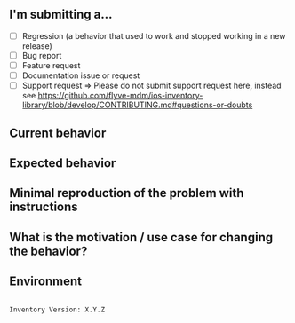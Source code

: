 <!--
PLEASE HELP US PROCESS GITHUB ISSUES FASTER BY PROVIDING THE FOLLOWING INFORMATION.
-->

## I'm submitting a...
<!-- Check one of the following options with "x" -->

- [ ] Regression (a behavior that used to work and stopped working in a new release)
- [ ] Bug report  <!-- Please search GitHub for a similar issue or PR before submitting -->
- [ ] Feature request
- [ ] Documentation issue or request
- [ ] Support request => Please do not submit support request here, instead see https://github.com/flyve-mdm/ios-inventory-library/blob/develop/CONTRIBUTING.md#questions-or-doubts

## Current behavior
<!-- Describe how the issue manifests. -->


## Expected behavior
<!-- Describe what the desired behavior would be. -->


## Minimal reproduction of the problem with instructions
<!--
For bug reports please provide the *STEPS TO REPRODUCE* and if possible a *MINIMAL DEMO* of the problem or similar.
-->

## What is the motivation / use case for changing the behavior?
<!-- Describe the motivation or the concrete use case. -->


## Environment
<pre><code>
Inventory Version: X.Y.Z
<!-- Check whether this is still an issue in the most recent version, and add relevant information like Operating system version, Device model ... -->
</code></pre>

